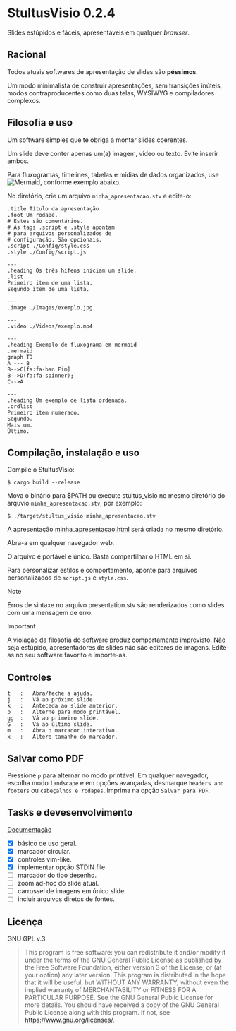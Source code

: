 <!--This file is part of StultusVisio.

    StultusVisio is free software: you can redistribute it and/or modify
    it under the terms of the GNU General Public License as published by
    the Free Software Foundation, either version 3 of the License, or
    (at your option) any later version.

    StultusVisio is distributed in the hope that it will be useful,
    but WITHOUT ANY WARRANTY; without even the implied warranty of
    MERCHANTABILITY or FITNESS FOR A PARTICULAR PURPOSE.  See the
    GNU General Public License for more details.

    You should have received a copy of the GNU General Public License
    along with StultusVisio.  If not, see <https://www.gnu.org/licenses/>6.
    Jefferson T. @ 2023. Telegram: StalinCCCP 
-->
# StultusVisio 0.2.4
Slides estúpidos e fáceis, apresentáveis em qualquer _browser_.

## Racional
Todos atuais softwares de apresentação de slides são **péssimos**.

Um modo minimalista de construir apresentações, sem transições inúteis, modos contraproducentes como duas telas, WYSIWYG e compiladores complexos.

## Filosofia e uso
Um software simples que te obriga a montar slides coerentes.

Um slide deve conter apenas um(a) imagem, vídeo ou texto. Evite inserir ambos.

Para fluxogramas, timelines, tabelas e mídias de dados organizados, use ![Mermaid](https://github.com/mermaid-js/mermaid), conforme exemplo abaixo.

No diretório, crie um arquivo `minha_apresentacao.stv` e edite-o:

```
.title Título da apresentação
.foot Um rodapé.
# Estes são comentários. 
# As tags .script e .style apontam 
# para arquivos personalizados de 
# configuração. São opcionais.
.script ./Config/style.css
.style ./Config/script.js

--- 
.heading Os três hífens iniciam um slide.
.list
Primeiro item de uma lista.
Segundo item de uma lista.

---
.image ./Images/exemplo.jpg

---
.video ./Videos/exemplo.mp4

---
.heading Exemplo de fluxograma em mermaid
.mermaid
graph TD
A --- B
B-->C[fa:fa-ban Fim]
B-->D(fa:fa-spinner);
C-->A

---
.heading Um exemplo de lista ordenada.
.ordlist
Primeiro item numerado.
Segundo.
Mais um.
Último.

```
## Compilação, instalação e uso

Compile o StultusVisio:
```
$ cargo build --release 
```

Mova o binário para $PATH ou execute stultus_visio no mesmo diretório do arquvio `minha_apresentacao.stv`, por exemplo:
```
$ ./target/stultus_visio minha_apresentacao.stv
```

A apresentação [minha_apresentacao.html](./minha_apresentacao.html) será criada no mesmo diretório.

Abra-a em qualquer navegador web.

O arquivo é portável e único. Basta compartilhar o HTML em si.

Para personalizar estilos e comportamento, aponte para arquivos personalizados de `script.js` e `style.css`.

> [!NOTE]
> Erros de sintaxe no arquivo presentation.stv são renderizados como slides com uma mensagem de erro.

> [!IMPORTANT]
> A violação da filosofia do software produz comportamento imprevisto. Não seja estúpido, apresentadores de slides não são editores de imagens. Edite-as no seu software favorito e importe-as.

## Controles

```
t   :   Abra/feche a ajuda.
j   :   Vá ao próximo slide.
k   :   Anteceda ao slide anterior.
p   :   Alterne para modo printável. 
gg  :   Vá ao primeiro slide.
G   :   Vá ao último slide.
m   :   Abra o marcador interativo.
x   :   Altere tamanho do marcador.

```

## Salvar como PDF
Pressione `p` para alternar no modo printável. 
Em qualquer navegador, escolha modo `landscape` e em opções avançadas, desmarque `headers and footers` ou `cabeçalhos e rodapés`.
Imprima na opção `Salvar para PDF`.

## Tasks e devesenvolvimento
[Documentação](./target/doc/stultus_visio/index.html)

- [x] básico de uso geral.
- [x] marcador circular.
- [x] controles vim-like.
- [x] implementar opção STDIN file.
- [ ] marcador do tipo desenho.
- [ ] zoom ad-hoc do slide atual.
- [ ] carrossel de imagens em único slide.
- [ ] incluir arquivos diretos de fontes.

## Licença
GNU GPL v.3
>This program is free software: you can redistribute it and/or modify it under the terms of the GNU General Public License as published by the Free Software Foundation, either version 3 of the License, or (at your option) any later version. This program is distributed in the hope that it will be useful, but WITHOUT ANY WARRANTY; without even the implied warranty of MERCHANTABILITY or FITNESS FOR A PARTICULAR PURPOSE.  See the GNU General Public License for more details. You should have received a copy of the GNU General Public License along with this program.  If not, see https://www.gnu.org/licenses/.
